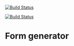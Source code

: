 [![Build Status](https://github.com/Suban05/rails-project-63/workflows/CI/badge.svg)](https://github.com/Suban05/rails-project-63/actions)

[![Build Status](https://github.com/Suban05/rails-project-63/workflows/hexlet-check/badge.svg)](https://github.com/Suban05/rails-project-63/actions)

# Form generator
